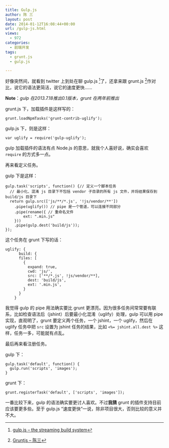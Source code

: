 ```yaml
---
title: Gulp.js
author: 陈 三
layout: post
date: 2014-01-12T16:08:44+00:00
url: /gulp-js.html
views:
  - 972
categories:
  - 前端开发
tags:
  - grunt.js
  - gulp.js

---
```

好像突然间，就看到 twitter 上到处在聊 gulp.js [^11402.1]了，还拿来跟 grunt.js [^11402.2]作对比，说它的语法更简洁，说它的速度更快&#8230;&#8230;

**Note**：_gulp 在2013.7.18推出0.1版本，grunt 在两年前推出_

grunt.js 下，加载插件是这样写的：

    grunt.loadNpmTasks('grunt-contrib-uglify');
    

gulp.js 下，则是这样：

    var uglify = require('gulp-uglify');
    

gulp 加载插件的语法有点 Node.js 的意思，就我个人喜好说，确实会喜欢 `require` 的方式多一点。

再来看定义任务。

gulp 下是这样：

    gulp.task('scripts', function() {// 定义一个脚本任务
      // 最小化、混淆 js 目录下不包括 vendor 子目录的所有 js 文件，并将结果保存到 build/js 目录下
      return gulp.src(['js/**/*.js', '!js/vendor/**'])
        .pipe(uglify()) // pipe 是一个管道，可以连接不同部分
        .pipe(rename({ // 重命名文件
            ext: ".min.js"
        }))
        .pipe(gulp.dest('build/js'));
    });
    

这个任务在 grunt 下写的话：

    uglify: { 
          build: {
          files: [
            {
              expand: true,     
              cwd: 'js/',      
              src: ['**/*.js', !js/vendor/**], 
              dest: 'build/js',   
              ext: '.min.js',   
            }
          }
        }
    

我觉得 gulp 的 pipe 用法确实要比 grunt 更漂亮。因为很多任务间常常要有联系，比如检查语法后（jshint）后要最小化混淆（uglify）处理，gulp 可以用 pipe 实现，直观明了，grunt 要定义两个任务，一个 jshint，一个 uglify，然后在 uglify 任务中把 `src` 设置为 jshint 任务的结果，比如 `<%= jshint.all.dest %>` 这样，任务一多，可能就有点乱。

最后再来看注册任务。

gulp 下：

    gulp.task('default', function() {
      gulp.run('scripts', 'images');
    }
    

grunt 下：

    grunt.registerTask('default', ['scripts', 'images']);
    

一番比较下来，gulp 的语法确实要更讨人喜欢。不过**我猜** grunt 的插件支持目前应该要更多些。至于 gulp.js <q>速度更快</q>一说，除非项目很大，否则比较的意义并不大。

[^11402.1]:    
    [gulp.js &#8211; the streaming build system][1]

[^11402.2]:    
    [Gruntjs – 陈三][2]

 [1]: http://gulpjs.com/
 [2]: http://www.zfanw.com/blog/gruntjs.html